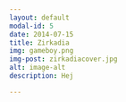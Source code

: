 ```yaml
---
layout: default
modal-id: 5
date: 2014-07-15
title: Zirkadia
img: gameboy.png
img-post: zirkadiacover.jpg
alt: image-alt
description: Hej

---
```


